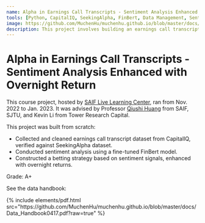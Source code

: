 ```yaml
---
name: Alpha in Earnings Call Transcripts - Sentiment Analysis Enhanced with Overnight Return
tools: [Python, CapitalIQ, SeekingAlpha, FinBert, Data Management, Sentiment Analysis, Machine Learning]
image: https://github.com/MuchenHu/muchenhu.github.io/blob/master/docs/88124monkeylearn1.png?raw=true
description: This project involves building an earnings call transcripts dataset for the Russell 3000, covering data since 2015 sourced from CapitalIQ and verified against SeekingAlpha. The core task includes conducting sentiment analysis using a fine-tuned FinBert model to classify sentiment as positive, negative, or neutral. Additionally, the project involves constructing a betting strategy based on sentiment signals, enhanced with overnight returns, and backtesting the strategy’s performance.
---
```


# Alpha in Earnings Call Transcripts - Sentiment Analysis Enhanced with Overnight Return

This course project, hosted by [SAIF Live Learning Center](https://en.saif.sjtu.edu.cn/mba/live-learning), ran from Nov. 2022 to Jan. 2023. It was advised by Professor [Qiushi Huang](https://en.saif.sjtu.edu.cn/faculty-research/huang-qiushi) from SAIF, SJTU, and Kevin Li from Tower Research Capital.

This project was built from scratch:
- Collected and cleaned earnings call transcript dataset from CapitalIQ, verified against SeekingAlpha dataset. 
- Conducted sentiment analysis using a fine-tuned FinBert model.
- Constructed a betting strategy based on sentiment signals, enhanced with overnight returns.

Grade: A+

See the data handbook: 
<div>
    {% include elements/pdf.html src="https://github.com/MuchenHu/muchenhu.github.io/blob/master/docs/Data_Handbook0417.pdf?raw=true" %}
</div>